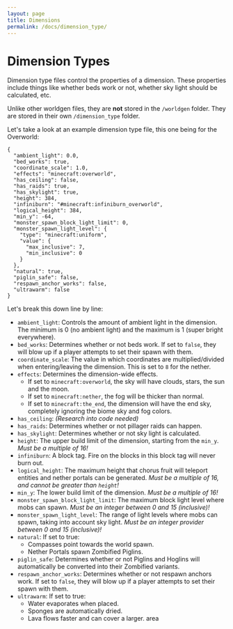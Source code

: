 ```yaml
---
layout: page
title: Dimensions
permalink: /docs/dimension_type/
---
```


# Dimension Types
Dimension type files control the properties of a dimension. These properties include things like whether beds work or not, whether sky light should be calculated, etc.

Unlike other worldgen files, they are **not** stored in the `/worldgen` folder. They are stored in their own `/dimension_type` folder.

Let's take a look at an example dimension type file, this one being for the Overworld:

```
{
  "ambient_light": 0.0,
  "bed_works": true,
  "coordinate_scale": 1.0,
  "effects": "minecraft:overworld",
  "has_ceiling": false,
  "has_raids": true,
  "has_skylight": true,
  "height": 384,
  "infiniburn": "#minecraft:infiniburn_overworld",
  "logical_height": 384,
  "min_y": -64,
  "monster_spawn_block_light_limit": 0,
  "monster_spawn_light_level": {
    "type": "minecraft:uniform",
    "value": {
      "max_inclusive": 7,
      "min_inclusive": 0
    }
  },
  "natural": true,
  "piglin_safe": false,
  "respawn_anchor_works": false,
  "ultrawarm": false
}
```

Let's break this down line by line:

* `ambient_light`: Controls the amount of ambient light in the dimension. The minimum is 0 (no ambient light) and the maximum is 1 (super bright everywhere).
* `bed_works`: Determines whether or not beds work. If set to `false`, they will blow up if a player attempts to set their spawn with them.
* `coordinate_scale`: The value in which coordinates are multiplied/divided when entering/leaving the dimension. This is set to `8` for the nether.
* `effects`: Determines the dimension-wide effects. 
	* If set to `minecraft:overworld`, the sky will have clouds, stars, the sun and the moon.
	* If set to `minecraft:nether`, the fog will be thicker than normal.
	* If set to `minecraft:the_end`, the dimension will have the end sky, completely ignoring the biome sky and fog colors.
* `has_ceiling`: *(Research into code needed)*
* `has_raids`: Determines whether or not pillager raids can happen.
* `has_skylight`: Determines whether or not sky light is calculated.
* `height`: The upper build limit of the dimension, starting from the `min_y`. *Must be a multiple of 16!*
* `infiniburn`: A block tag. Fire on the blocks in this block tag will never burn out.
* `logical_height`: The maximum height that chorus fruit will teleport entities and nether portals can be generated. *Must be a multiple of 16, and cannot be greater than `height`!*
* `min_y`: The lower build limit of the dimension. *Must be a multiple of 16!*
* `monster_spawn_block_light_limit`: The maximum block light level where mobs can spawn. *Must be an integer between 0 and 15 (inclusive)!*
* `monster_spawn_light_level`: The range of light levels where mobs can spawn, taking into account sky light. *Must be an integer provider between 0 and 15 (inclusive)!*
* `natural`: If set to true:
    * Compasses point towards the world spawn.
    * Nether Portals spawn Zombified Piglins.
* `piglin_safe`: Determines whether or not Piglins and Hoglins will automatically be converted into their Zombified variants.
* `respawn_anchor_works`: Determines whether or not respawn anchors work. If set to `false`, they will blow up if a player attempts to set their spawn with them.
* `ultrawarm`: If set to true:
    * Water evaporates when placed.
    * Sponges are automatically dried.
    * Lava flows faster and can cover a larger. area
